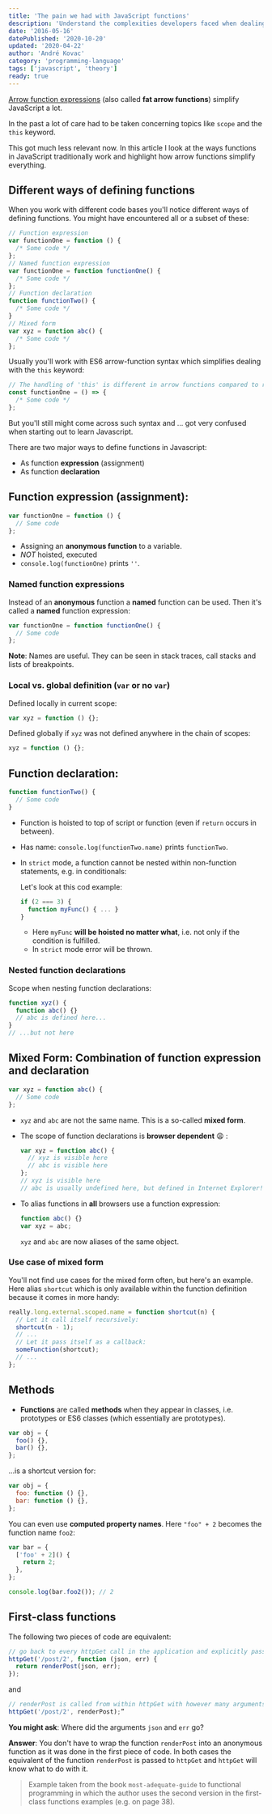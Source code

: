```yaml
---
title: 'The pain we had with JavaScript functions'
description: 'Understand the complexities developers faced when dealing with Javascript functions before ES6 fat arrow functions simplified a lot.'
date: '2016-05-16'
datePublished: '2020-10-20'
updated: '2020-04-22'
author: 'André Kovac'
category: 'programming-language'
tags: ['javascript', 'theory']
ready: true
---
```


[Arrow function expressions](https://developer.mozilla.org/en-US/docs/Web/JavaScript/Reference/Functions/Arrow_functions) (also called **fat arrow functions**) simplify JavaScript a lot.

In the past a lot of care had to be taken concerning topics like `scope` and the `this` keyword.

This got much less relevant now. In this article I look at the ways functions in JavaScript traditionally work and highlight how arrow functions simplify everything.

## Different ways of defining functions

When you work with different code bases you'll notice different ways of defining functions. You might have encountered all or a subset of these:

```js
// Function expression
var functionOne = function () {
  /* Some code */
};
// Named function expression
var functionOne = function functionOne() {
  /* Some code */
};
// Function declaration
function functionTwo() {
  /* Some code */
}
// Mixed form
var xyz = function abc() {
  /* Some code */
};
```

Usually you'll work with ES6 arrow-function syntax which simplifies dealing with the `this` keyword:

```js
// The handling of 'this' is different in arrow functions compared to regular functions.
const functionOne = () => {
  /* Some code */
};
```

But you'll still might come across such syntax and ... got very confused when starting out to learn Javascript.

There are two major ways to define functions in Javascript:

- As function **expression** (assignment)
- As function **declaration**

## Function **expression** (assignment):

```js
var functionOne = function () {
  // Some code
};
```

- Assigning an **anonymous function** to a variable.
- _NOT_ hoisted, executed
- `console.log(functionOne)` prints `''`.

### Named function expressions

Instead of an **anonymous** function a **named** function can be used. Then it's called a **named** function expression:

```js
var functionOne = function functionOne() {
  // Some code
};
```

**Note**: Names are useful. They can be seen in stack traces, call stacks and lists of breakpoints.

### Local vs. global definition (`var` or no `var`)

Defined locally in current scope:

```js
var xyz = function () {};
```

Defined globally if `xyz` was not defined anywhere in the chain of scopes:

```js
xyz = function () {};
```

## Function **declaration**:

```js
function functionTwo() {
  // Some code
}
```

- Function is hoisted to top of script or function (even if `return` occurs in between).
- Has name: `console.log(functionTwo.name)` prints `functionTwo`.
- In `strict` mode, a function cannot be nested within non-function statements, e.g. in conditionals:

    Let's look at this cod example:

    ```js
    if (2 === 3) {
      function myFunc() { ... }
    }
    ```

    - Here `myFunc` **will be hoisted no matter what**, i.e. not only if the condition is fulfilled.
    - In `strict` mode error will be thrown.

### Nested function declarations

Scope when nesting function declarations:

```js
function xyz() {
  function abc() {}
  // abc is defined here...
}
// ...but not here
```

## Mixed Form: Combination of function **expression** and **declaration**

```js
var xyz = function abc() {
  // Some code
};
```

- `xyz` and `abc` are not the same name. This is a so-called **mixed form**.
- The scope of function declarations is **browser dependent** 😩 :

    ```js
    var xyz = function abc() {
      // xyz is visible here
      // abc is visible here
    };
    // xyz is visible here
    // abc is usually undefined here, but defined in Internet Explorer!
    ```

- To alias functions in **all** browsers use a function expression:

  ```js
  function abc() {}
  var xyz = abc;
  ```

  `xyz` and `abc` are now aliases of the same object.

### Use case of mixed form

You'll not find use cases for the mixed form often, but here's an example. Here alias `shortcut` which is only available within the function definition because it comes in more handy:

```javascript {6}
really.long.external.scoped.name = function shortcut(n) {
  // Let it call itself recursively:
  shortcut(n - 1);
  // ...
  // Let it pass itself as a callback:
  someFunction(shortcut);
  // ...
};
```

## Methods

- **Functions** are called **methods** when they appear in classes, i.e. prototypes or ES6 classes (which essentially are prototypes).

```js
var obj = {
  foo() {},
  bar() {},
};
```

...is a shortcut version for:

```js
var obj = {
  foo: function () {},
  bar: function () {},
};
```

You can even use **computed property names**. Here `"foo" + 2` becomes the function name `foo2`:

```js
var bar = {
  ['foo' + 2]() {
    return 2;
  },
};

console.log(bar.foo2()); // 2
```

## First-class functions

The following two pieces of code are equivalent:

```js
// go back to every httpGet call in the application and explicitly pass err along.
httpGet('/post/2', function (json, err) {
  return renderPost(json, err);
});
```

and

```js
// renderPost is called from within httpGet with however many arguments it wants
httpGet('/post/2', renderPost);”
```

**You might ask**: Where did the arguments `json` and `err` go?

**Answer**: You don't have to wrap the function `renderPost` into an anonymous function as it was done in the first piece of code. In both cases the equivalent of the function `renderPost` is passed to `httpGet` and `httpGet` will know what to do with it.

> Example taken from the book `most-adequate-guide` to functional programming in which the author uses the second version in the first-class functions examples (e.g. on page 38).
